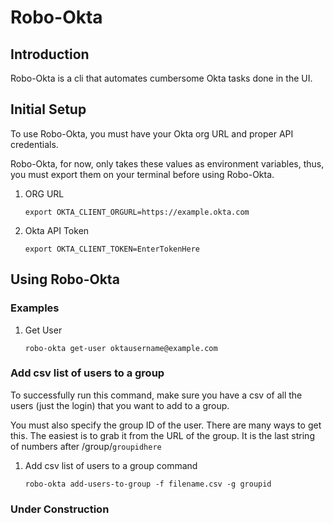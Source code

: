 # Robo-Okta

## Introduction

Robo-Okta is a cli that automates cumbersome Okta tasks done in the UI.

## Initial Setup

To use Robo-Okta, you must have your Okta org URL and proper API credentials.

Robo-Okta, for now, only takes these values as environment variables, thus, you must export them on your terminal before using Robo-Okta.

1. ORG URL

    ```export OKTA_CLIENT_ORGURL=https://example.okta.com```

2. Okta API Token

    ```export OKTA_CLIENT_TOKEN=EnterTokenHere```

## Using Robo-Okta

### Examples

1. Get User

    ```robo-okta get-user oktausername@example.com```

### Add csv list of users to a group

To successfully run this command, make sure you have a csv of all the users (just the login) that you want to add to a group.

You must also specify the group ID of the user. There are many ways to get this. The easiest is to grab it from the URL of the group. It is the last string of numbers after /group/```groupidhere```

1. Add csv list of users to a group command

    ```robo-okta add-users-to-group -f filename.csv -g groupid```

### Under Construction
